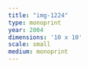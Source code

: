 ```yaml
---
title: "img-1224"
type: monoprint
year: 2004
dimensions: '10 x 10'
scale: small
medium: monoprint
---
```

